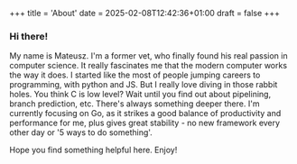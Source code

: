 +++
title = 'About'
date = 2025-02-08T12:42:36+01:00
draft = false
+++

### Hi there!

My name is Mateusz.
I'm a former vet, who finally found his real passion in computer science.
It really fascinates me that the modern computer works the way it does.
I started like the most of people jumping careers to programming, with python and JS.
But I really love diving in those rabbit holes.
You think C is low level? Wait until you find out about pipelining, branch prediction, etc.
There's always something deeper there.
I'm currently focusing on Go, as it strikes a good balance of productivity and performance for me, plus gives great stability - no new framework every other day or '5 ways to do something'.

Hope you find something helpful here. Enjoy!
